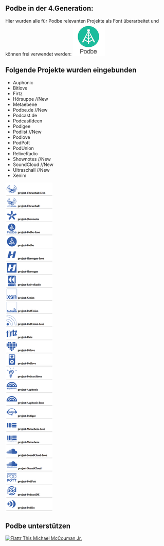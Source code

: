 Podbe in der 4.Generation:
--------------------------
Hier wurden alle für Podbe relevanten Projekte als Font überarbeitet und können frei verwendet werden:
<img src="https://raw.githubusercontent.com/Podbe/Podbe-V4_Project-Fonts/master/podbe.png">


Folgende Projekte wurden eingebunden
-------------


 - Auphonic
 - Bitlove
 - Firtz
 - Hörsuppe //New
 - Metaebene
 - Podbe.de //New
 - Podcast.de
 - PodcastIdeen
 - Podigee
 - Podlist //New
 - Podlove
 - PodPott
 - PodUnion
 - ReliveRadio
 - Shownotes //New
 - SoundCloud //New
 - Ultraschall //New
 - Xenim
 
 <img src="https://raw.githubusercontent.com/Podbe/Podbe-V4_Project-Fonts/master/screencapture.png">


Podbe unterstützen
--------------------
<!--McCouman-->
<a href="https://flattr.com/thing/2842928/Podbe-Podcast-Verzeichnis">
<img src="https://raw.github.com/ReliveRadio/reliveradio-ressources/master/flattr/rr-flattr-buttons.jpg" 
alt="Flattr This" title="Flattr This" style="max-width:100%;"> Michael McCouman Jr.</a> 
